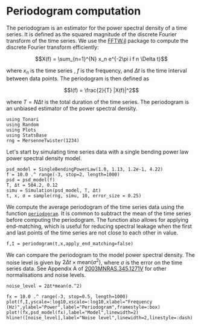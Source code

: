 # Periodogram computation

The periodogram is an estimator for the power spectral density of a time series. It is defined as the squared magnitude of the discrete Fourier transform of the time series. We use the [FFTW.jl](https://github.com/JuliaMath/FFTW.jl) package to compute the discrete Fourier transform efficiently:

```math
X(f) = \sum_{n=1}^{N} x_n e^{-2\pi i f n \Delta t}
```

where $x_n$ is the time series , $f$ is the frequency, and $\Delta t$ is the time interval between data points. The periodogram is then defined as 

```math
I(f) = \frac{2}{T} |X(f)|^2
```

where $T=N\Delta t$ is the total duration of the time series. The periodogram is an unbiased estimator of the power spectral density.

```@example periodogram
using Tonari
using Random
using Plots
using StatsBase 
rng = MersenneTwister(1234)
```

Let's start by simulating time series data with a single bending power law power spectral density model.
```@example periodogram
psd_model = SingleBendingPowerLaw(1.0, 1.13, 1.2e-1, 4.22)
f = 10.0 .^ range(-3, stop=2, length=1000)
psd = psd_model(f)
T, Δt = 504.2, 0.12
simu = Simulation(psd_model, T, Δt)
t, x, σ = sample(rng, simu, 10, error_size = 0.25)
```

We compute the average periodogram of the time series data using the function [`periodogram`](@ref). It is common to subtract the mean of the time series before computing the periodogram. The function also allows for applying end-matching, which is useful for reducing spectral leakage when the first and last points of the time series are not close to each other in value. 

```@example periodogram
f,I = periodogram(t,x,apply_end_matching=false)
```

We can compare the periodogram to the model power spectral density. The noise level is given by $2\Delta t \times \text{mean}(\sigma^2)$, where $\sigma$ is the error on the time series data. See Appendix A of [2003MNRAS.345.1271V](@cite) for other normalisations and noise levels.

```@example periodogram
noise_level = 2Δt*mean(σ.^2)

fx = 10.0 .^ range(-3, stop=0.5, length=1000)
plot(f,I,yscale=:log10,xscale=:log10,xlabel="Frequency (Hz)",ylabel="Power",label="Periodogram",framestyle=:box)
plot!(fx,psd_model(fx),label="Model",linewidth=2)
hline!([noise_level],label="Noise level",linewidth=2,linestyle=:dash)
```
